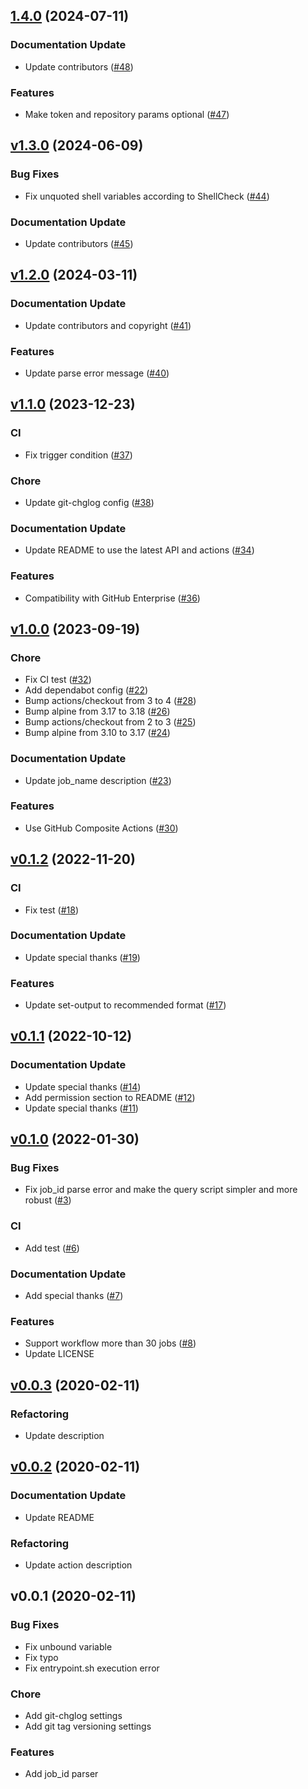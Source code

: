 
<a name="1.4.0"></a>
## [1.4.0](https://github.com/Tiryoh/gha-jobid-action/compare/v1.3.0...1.4.0) (2024-07-11)

### Documentation Update

* Update contributors ([#48](https://github.com/Tiryoh/gha-jobid-action/issues/48))

### Features

* Make token and repository params optional ([#47](https://github.com/Tiryoh/gha-jobid-action/issues/47))


<a name="v1.3.0"></a>
## [v1.3.0](https://github.com/Tiryoh/gha-jobid-action/compare/v1.2.0...v1.3.0) (2024-06-09)

### Bug Fixes

* Fix unquoted shell variables according to ShellCheck ([#44](https://github.com/Tiryoh/gha-jobid-action/issues/44))

### Documentation Update

* Update contributors ([#45](https://github.com/Tiryoh/gha-jobid-action/issues/45))


<a name="v1.2.0"></a>
## [v1.2.0](https://github.com/Tiryoh/gha-jobid-action/compare/v1.1.0...v1.2.0) (2024-03-11)

### Documentation Update

* Update contributors and copyright ([#41](https://github.com/Tiryoh/gha-jobid-action/issues/41))

### Features

* Update parse error message ([#40](https://github.com/Tiryoh/gha-jobid-action/issues/40))


<a name="v1.1.0"></a>
## [v1.1.0](https://github.com/Tiryoh/gha-jobid-action/compare/v1.0.0...v1.1.0) (2023-12-23)

### CI

* Fix trigger condition ([#37](https://github.com/Tiryoh/gha-jobid-action/issues/37))

### Chore

* Update git-chglog config ([#38](https://github.com/Tiryoh/gha-jobid-action/issues/38))

### Documentation Update

* Update README to use the latest API and actions ([#34](https://github.com/Tiryoh/gha-jobid-action/issues/34))

### Features

* Compatibility with GitHub Enterprise ([#36](https://github.com/Tiryoh/gha-jobid-action/issues/36))


<a name="v1.0.0"></a>
## [v1.0.0](https://github.com/Tiryoh/gha-jobid-action/compare/v0.1.2...v1.0.0) (2023-09-19)

### Chore

* Fix CI test ([#32](https://github.com/Tiryoh/gha-jobid-action/issues/32))
* Add dependabot config ([#22](https://github.com/Tiryoh/gha-jobid-action/issues/22))
* Bump actions/checkout from 3 to 4 ([#28](https://github.com/Tiryoh/gha-jobid-action/issues/28))
* Bump alpine from 3.17 to 3.18 ([#26](https://github.com/Tiryoh/gha-jobid-action/issues/26))
* Bump actions/checkout from 2 to 3 ([#25](https://github.com/Tiryoh/gha-jobid-action/issues/25))
* Bump alpine from 3.10 to 3.17 ([#24](https://github.com/Tiryoh/gha-jobid-action/issues/24))

### Documentation Update

* Update job_name description ([#23](https://github.com/Tiryoh/gha-jobid-action/issues/23))

### Features

* Use GitHub Composite Actions ([#30](https://github.com/Tiryoh/gha-jobid-action/issues/30))


<a name="v0.1.2"></a>
## [v0.1.2](https://github.com/Tiryoh/gha-jobid-action/compare/v0.1.1...v0.1.2) (2022-11-20)

### CI

* Fix test ([#18](https://github.com/Tiryoh/gha-jobid-action/issues/18))

### Documentation Update

* Update special thanks ([#19](https://github.com/Tiryoh/gha-jobid-action/issues/19))

### Features

* Update set-output to recommended format ([#17](https://github.com/Tiryoh/gha-jobid-action/issues/17))


<a name="v0.1.1"></a>
## [v0.1.1](https://github.com/Tiryoh/gha-jobid-action/compare/v0.1.0...v0.1.1) (2022-10-12)

### Documentation Update

* Update special thanks ([#14](https://github.com/Tiryoh/gha-jobid-action/issues/14))
* Add permission section to README ([#12](https://github.com/Tiryoh/gha-jobid-action/issues/12))
* Update special thanks ([#11](https://github.com/Tiryoh/gha-jobid-action/issues/11))


<a name="v0.1.0"></a>
## [v0.1.0](https://github.com/Tiryoh/gha-jobid-action/compare/v0.0.3...v0.1.0) (2022-01-30)

### Bug Fixes

* Fix job_id parse error and make the query script simpler and more robust ([#3](https://github.com/Tiryoh/gha-jobid-action/issues/3))

### CI

* Add test ([#6](https://github.com/Tiryoh/gha-jobid-action/issues/6))

### Documentation Update

* Add special thanks ([#7](https://github.com/Tiryoh/gha-jobid-action/issues/7))

### Features

* Support workflow more than 30 jobs ([#8](https://github.com/Tiryoh/gha-jobid-action/issues/8))
* Update LICENSE


<a name="v0.0.3"></a>
## [v0.0.3](https://github.com/Tiryoh/gha-jobid-action/compare/v0.0.2...v0.0.3) (2020-02-11)

### Refactoring

* Update description


<a name="v0.0.2"></a>
## [v0.0.2](https://github.com/Tiryoh/gha-jobid-action/compare/v0.0.1...v0.0.2) (2020-02-11)

### Documentation Update

* Update README

### Refactoring

* Update action description


<a name="v0.0.1"></a>
## v0.0.1 (2020-02-11)

### Bug Fixes

* Fix unbound variable
* Fix typo
* Fix entrypoint.sh execution error

### Chore

* Add git-chglog settings
* Add git tag versioning settings

### Features

* Add job_id parser

